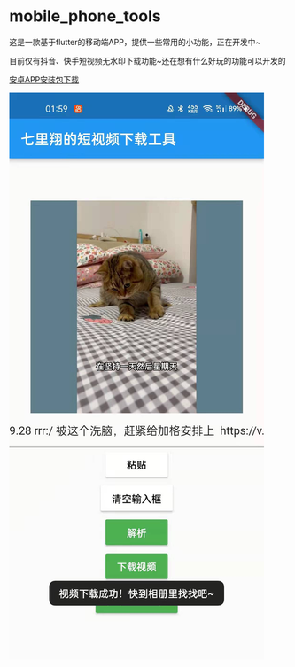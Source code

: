 # mobile_phone_tools
这是一款基于flutter的移动端APP，提供一些常用的小功能，正在开发中~

目前仅有抖音、快手短视频无水印下载功能~还在想有什么好玩的功能可以开发的

[安卓APP安装包下载](https://github.com/HandsomeDong/mobile_phone_tools/raw/main/apk/%E4%B8%83%E9%87%8C%E7%BF%94%E5%B0%8F%E5%B7%A5%E5%85%B7.apk)

![enter description here](https://github.com/HandsomeDong/mobile_phone_tools/blob/main/document/cover.jpg?raw=true)
